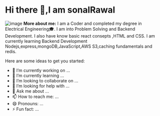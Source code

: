 # Hi there 👋,I am sonalRawal 
![image](https://user-images.githubusercontent.com/93571637/150641465-4ac49252-fd6d-4525-930e-b16c9f3ba4cd.png)
**More about me:**
I am a Coder and completed my degree in Electrical Engineering🎓. I am into Problem Solving and Backend Development. I also have know basic react consepts ,HTML and CSS. I am currently learning Backend Development Nodejs,express,mongoDB,JavaScript,AWS S3,caching fundamentals and redis.

Here are some ideas to get you started:

- 🔭 I’m currently working on ...
- 🌱 I’m currently learning ...
- 👯 I’m looking to collaborate on ...
- 🤔 I’m looking for help with ...
- 💬 Ask me about ...
- 📫 How to reach me: ...
- 😄 Pronouns: ...
- ⚡ Fun fact: ...
